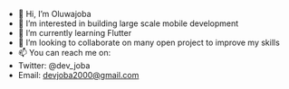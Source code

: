 - 👋 Hi, I’m Oluwajoba
- 👀 I’m interested in building large scale mobile development
- 🌱 I’m currently learning Flutter
- 💞️ I’m looking to collaborate on many open project to improve my skills
- 📫 You can reach me on:
- Twitter: @dev_joba
- Email: devjoba2000@gmail.com

<!---
dev-Oluwajoba/dev-Oluwajoba is a ✨ special ✨ repository because its `README.md` (this file) appears on your GitHub profile.
You can click the Preview link to take a look at your changes.
--->
